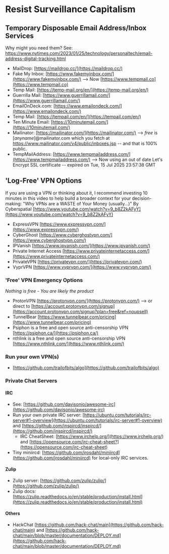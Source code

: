 # Resist Surveillance Capitalism


## Temporary Disposable Email Address/Inbox Services  
Why might you need them?  See: https://www.nytimes.com/2023/01/25/technology/personaltech/email-address-digital-tracking.html  
 * MailDrop: [https://maildrop.cc/](https://maildrop.cc/)  
 * Fake My Inbox: [https://www.fakemyinbox.com/](https://www.fakemyinbox.com/) --> Now [https://www.tempmail.co](https://www.tempmail.co)  
 * Temp Mail: [https://temp-mail.org/en/](https://temp-mail.org/en/)  
 * Guerrilla Mail: [https://www.guerrillamail.com/](https://www.guerrillamail.com/)  
 * EmailOnDeck.com: [https://www.emailondeck.com/](https://www.emailondeck.com/)  
 * Temp Mail: [https://tempail.com/en/](https://tempail.com/en/)  
 * Ten Minute Email: [https://10minutemail.com/](https://10minutemail.com/)  
 * Mailinator: [https://mailinator.com/](https://mailinator.com/) --> *free* is [*anyname*]@mailinator.com which you fetch at https://www.mailinator.com/v4/public/inboxes.jsp -- and that is 100% public.  
 * TempMailAddress: [https://www.tempmailaddress.com/](https://www.tempmailaddress.com/) --> Now using an out of date Let's Encrypt SSL certificate -- expired on Tue, 15 Jul 2025 23:57:38 GMT  

## 'Log-Free' VPN Options
If you are using a VPN or thinking about it, I recommend investing 10 minutes in this video to help build a broader context for your decision-making: "Why VPNs are a WASTE of Your Money (usually…)" By Cyberspatial [https://www.youtube.com/watch?v=9_b8Z2kAFyY](https://www.youtube.com/watch?v=9_b8Z2kAFyY)   
 * ExpressVPN [https://www.expressvpn.com/](https://www.expressvpn.com/)  
 * CyberGhost [https://www.cyberghostvpn.com/](https://www.cyberghostvpn.com/)  
 * IPVanish [https://www.ipvanish.com/](https://www.ipvanish.com/)  
 * Private Internet Access [https://www.privateinternetaccess.com/](https://www.privateinternetaccess.com/)  
 * PrivateVPN [https://privatevpn.com/](https://privatevpn.com/)  
 * VyprVPN [https://www.vyprvpn.com/](https://www.vyprvpn.com/)  
### 'Free' VPN Emergency Options  
*Nothing is free - You are likely the product*  
 * ProtonVPN [https://protonvpn.com/](https://protonvpn.com/) --> or direct to [https://account.protonvpn.com/signup](https://account.protonvpn.com/signup?plan=free&ref=noupsell) 
 * TunnelBear [https://www.tunnelbear.com/pricing](https://www.tunnelbear.com/pricing)  
 * Psiphon is a free and open source anti-censorship VPN [https://psiphon.ca/](https://psiphon.ca/)  
 * nthlink is a free and open source anti-censorship VPN [https://www.nthlink.com/](https://www.nthlink.com/)
   
### Run your own VPN(s)  
 * [https://github.com/trailofbits/algo](https://github.com/trailofbits/algo)  


### Private Chat Servers  
#### IRC  
* See: [https://github.com/davisonio/awesome-irc](https://github.com/davisonio/awesome-irc)  
* Run your own private IRC server: [https://ubuntu.com/tutorials/irc-server#1-overview](https://ubuntu.com/tutorials/irc-server#1-overview)  and  [https://github.com/inspircd/inspircd/](https://github.com/inspircd/inspircd/)  
  * IRC CheatSheet: [https://www.irchelp.org/](https://www.irchelp.org/)  and  [https://opensource.com/irc-cheat-sheet?](https://opensource.com/irc-cheat-sheet)  
* Tiny miniircd: [https://github.com/jrosdahl/miniircd](https://github.com/jrosdahl/miniircd) for local-only IRC services.  
#### Zulip  
* Zulip server: [https://github.com/zulip/zulip/](https://github.com/zulip/zulip/)  
* Zulip docs: [https://zulip.readthedocs.io/en/stable/production/install.html](https://zulip.readthedocs.io/en/stable/production/install.html)  
#### Others
* HackChat [https://github.com/hack-chat/main](https://github.com/hack-chat/main)  and  [https://github.com/hack-chat/main/blob/master/documentation/DEPLOY.md](https://github.com/hack-chat/main/blob/master/documentation/DEPLOY.md)  



